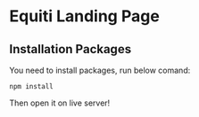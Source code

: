 # Equiti Landing Page

## Installation Packages

You need to install packages, run below comand: 
```
npm install
```

Then open it on live server!

